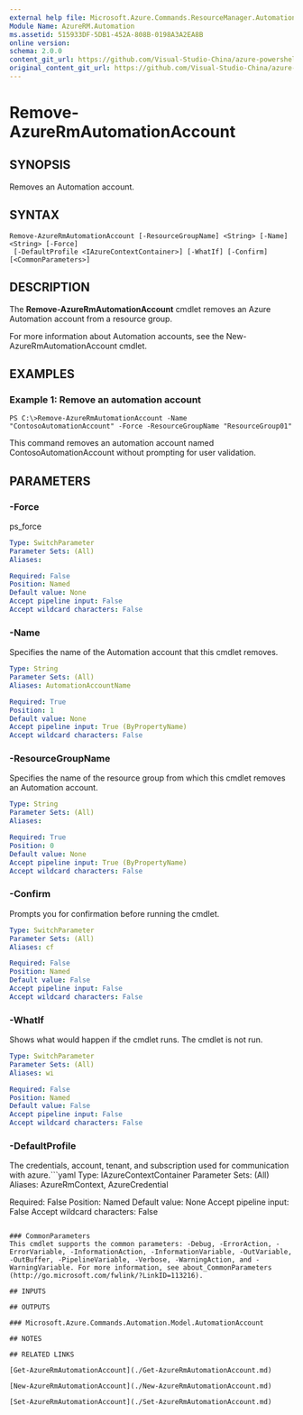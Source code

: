 ```yaml
---
external help file: Microsoft.Azure.Commands.ResourceManager.Automation.dll-Help.xml
Module Name: AzureRM.Automation
ms.assetid: 515933DF-5DB1-452A-808B-0198A3A2EA8B
online version:
schema: 2.0.0
content_git_url: https://github.com/Visual-Studio-China/azure-powershell/blob/preview/src/ResourceManager/Automation/Commands.Automation/help/Remove-AzureRmAutomationAccount.md
original_content_git_url: https://github.com/Visual-Studio-China/azure-powershell/blob/preview/src/ResourceManager/Automation/Commands.Automation/help/Remove-AzureRmAutomationAccount.md
---
```


# Remove-AzureRmAutomationAccount

## SYNOPSIS
Removes an Automation account.

## SYNTAX

```
Remove-AzureRmAutomationAccount [-ResourceGroupName] <String> [-Name] <String> [-Force]
 [-DefaultProfile <IAzureContextContainer>] [-WhatIf] [-Confirm] [<CommonParameters>]
```

## DESCRIPTION
The **Remove-AzureRmAutomationAccount** cmdlet removes an Azure Automation account from a resource group.

For more information about Automation accounts, see the New-AzureRmAutomationAccount cmdlet.

## EXAMPLES

### Example 1: Remove an automation account
```
PS C:\>Remove-AzureRmAutomationAccount -Name "ContosoAutomationAccount" -Force -ResourceGroupName "ResourceGroup01"
```

This command removes an automation account named ContosoAutomationAccount without prompting for user validation.

## PARAMETERS

### -Force
ps_force

```yaml
Type: SwitchParameter
Parameter Sets: (All)
Aliases: 

Required: False
Position: Named
Default value: None
Accept pipeline input: False
Accept wildcard characters: False
```

### -Name
Specifies the name of the Automation account that this cmdlet removes.

```yaml
Type: String
Parameter Sets: (All)
Aliases: AutomationAccountName

Required: True
Position: 1
Default value: None
Accept pipeline input: True (ByPropertyName)
Accept wildcard characters: False
```

### -ResourceGroupName
Specifies the name of the resource group from which this cmdlet removes an Automation account.

```yaml
Type: String
Parameter Sets: (All)
Aliases: 

Required: True
Position: 0
Default value: None
Accept pipeline input: True (ByPropertyName)
Accept wildcard characters: False
```

### -Confirm
Prompts you for confirmation before running the cmdlet.

```yaml
Type: SwitchParameter
Parameter Sets: (All)
Aliases: cf

Required: False
Position: Named
Default value: False
Accept pipeline input: False
Accept wildcard characters: False
```

### -WhatIf
Shows what would happen if the cmdlet runs.
The cmdlet is not run.

```yaml
Type: SwitchParameter
Parameter Sets: (All)
Aliases: wi

Required: False
Position: Named
Default value: False
Accept pipeline input: False
Accept wildcard characters: False
```

### -DefaultProfile
The credentials, account, tenant, and subscription used for communication with azure.```yaml
Type: IAzureContextContainer
Parameter Sets: (All)
Aliases: AzureRmContext, AzureCredential

Required: False
Position: Named
Default value: None
Accept pipeline input: False
Accept wildcard characters: False
```

### CommonParameters
This cmdlet supports the common parameters: -Debug, -ErrorAction, -ErrorVariable, -InformationAction, -InformationVariable, -OutVariable, -OutBuffer, -PipelineVariable, -Verbose, -WarningAction, and -WarningVariable. For more information, see about_CommonParameters (http://go.microsoft.com/fwlink/?LinkID=113216).

## INPUTS

## OUTPUTS

### Microsoft.Azure.Commands.Automation.Model.AutomationAccount

## NOTES

## RELATED LINKS

[Get-AzureRmAutomationAccount](./Get-AzureRmAutomationAccount.md)

[New-AzureRmAutomationAccount](./New-AzureRmAutomationAccount.md)

[Set-AzureRmAutomationAccount](./Set-AzureRmAutomationAccount.md)


